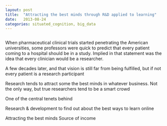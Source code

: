 ```yaml
---
layout: post
title:  "Attracting the best minds through R&D applied to learning"
date:   2013-08-24
categories: situated_cognition, big_data
---
```


![]()

When pharmaceutical clinical trials started penetrating the American universities, some professors were quick to predict that every patient coming to a hospital should be in a study. Implied in that statement was the idea that every clinician would be a researcher. 

A few decades later, and that vision is still far from being fulfilled, but if not every patient is a research participant


Research tends to attract some the best minds in whatever business. Not the only way, but true researchers tend to be a smart crowd

One of the central tenets behind 

Research & development to find out about the best ways to learn online

Attracting the best minds
Source of income